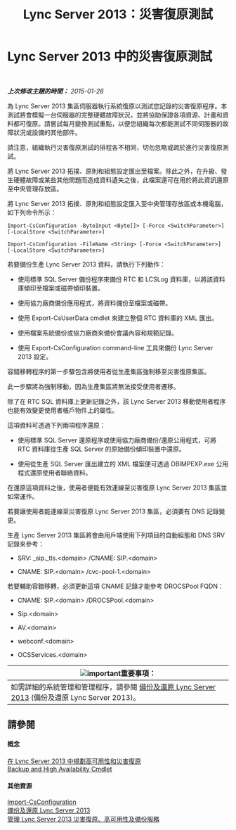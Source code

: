 ﻿---
title: Lync Server 2013：災害復原測試
TOCTitle: 災害復原測試
ms:assetid: 04f5e747-d837-4350-9fc0-8605dbf025a7
ms:mtpsurl: https://technet.microsoft.com/zh-tw/library/Dn747887(v=OCS.15)
ms:contentKeyID: 62293606
ms.date: 08/10/2015
mtps_version: v=OCS.15
ms.translationtype: HT
---

# Lync Server 2013 中的災害復原測試

 

_**上次修改主題的時間：** 2015-01-26_

為 Lync Server 2013 集區伺服器執行系統復原以測試您記錄的災害復原程序。本測試將會模擬一台伺服器的完整硬體故障狀況，並將協助保證各項資源、計畫和資料都可復原。請嘗試每月變換測試重點，以便您組織每次都能測試不同伺服器的故障狀況或設備的其他部件。

請注意，組織執行災害復原測試的排程各不相同，切勿忽略或疏於進行災害復原測試。


將 Lync Server 2013 拓撲、原則和組態設定匯出至檔案。除此之外，在升級、發生硬體故障或某些其他問題而造成資料遺失之後，此檔案還可在用於將此資訊還原至中央管理存放區。

將 Lync Server 2013 拓撲、原則和組態設定匯入至中央管理存放區或本機電腦，如下列命令所示：

`Import-CsConfiguration -ByteInput <Byte[]> [-Force <SwitchParameter>] [-LocalStore <SwitchParameter>]`

`Import-CsConfiguration -FileName <String> [-Force <SwitchParameter>] [-LocalStore <SwitchParameter>]`

若要備份生產 Lync Server 2013 資料，請執行下列動作：

  - 使用標準 SQL Server 備份程序來備份 RTC 和 LCSLog 資料庫，以將該資料庫傾印至檔案或磁帶傾印裝置。

  - 使用協力廠商備份應用程式，將資料備份至檔案或磁帶。

  - 使用 Export-CsUserData cmdlet 來建立整個 RTC 資料庫的 XML 匯出。

  - 使用檔案系統備份或協力廠商來備份會議內容和規範記錄。

  - 使用 Export-CsConfiguration command-line 工具來備份 Lync Server 2013 設定。

容錯移轉程序的第一步驟包含將使用者從生產集區強制移至災害復原集區。

此一步驟將為強制移動，因為生產集區將無法接受使用者遷移。

除了在 RTC SQL 資料庫上更新記錄之外，該 Lync Server 2013 移動使用者程序也能有效變更使用者帳戶物件上的屬性。

這項資料可透過下列兩項程序還原：

  - 使用標準 SQL Server 還原程序或使用協力廠商備份/還原公用程式，可將 RTC 資料庫從生產 SQL Server 的原始備份傾印裝置中還原。

  - 使用從生產 SQL Server 匯出建立的 XML 檔案便可透過 DBIMPEXP.exe 公用程式還原使用者聯絡資料。

在還原這項資料之後，使用者便能有效連線至災害復原 Lync Server 2013 集區並如常運作。

若要讓使用者能連線至災害復原 Lync Server 2013 集區，必須要有 DNS 記錄變更。

生產 Lync Server 2013 集區將會由用戶端使用下列項目的自動組態和 DNS SRV 記錄來參考：

  - SRV: \_sip.\_tls.\<domain\> /CNAME: SIP.\<domain\>

  - CNAME: SIP.\<domain\> /cvc-pool-1.\<domain\>

若要輔助容錯移轉，必須更新這項 CNAME 記錄才能參考 DROCSPool FQDN：

  - CNAME: SIP.\<domain\> /DROCSPool.\<domain\>

  - Sip.\<domain\>

  - AV.\<domain\>

  - webconf.\<domain\>

  - OCSServices.\<domain\>

<table>
<thead>
<tr class="header">
<th><img src="images/Gg412908.important(OCS.15).gif" title="important" alt="important" />重要事項：</th>
</tr>
</thead>
<tbody>
<tr class="odd">
<td>如需詳細的系統管理和管理程序，請參閱 <a href="lync-server-2013-backing-up-and-restoring-lync-server.md">備份及還原 Lync Server 2013</a> (備份及還原 Lync Server 2013)。</td>
</tr>
</tbody>
</table>


## 請參閱

#### 概念

[在 Lync Server 2013 中規劃高可用性和災害復原](lync-server-2013-planning-for-high-availability-and-disaster-recovery.md)  
[Backup and High Availability Cmdlet](lync-server-2013-backup-and-high-availability-cmdlets.md)  

#### 其他資源

[Import-CsConfiguration](https://docs.microsoft.com/en-us/powershell/module/skype/Import-CsConfiguration)  
[備份及還原 Lync Server 2013](lync-server-2013-backing-up-and-restoring-lync-server.md)  
[管理 Lync Server 2013 災害復原、高可用性及備份服務](lync-server-2013-managing-lync-server-disaster-recovery-high-availability-and-backup-service.md)

